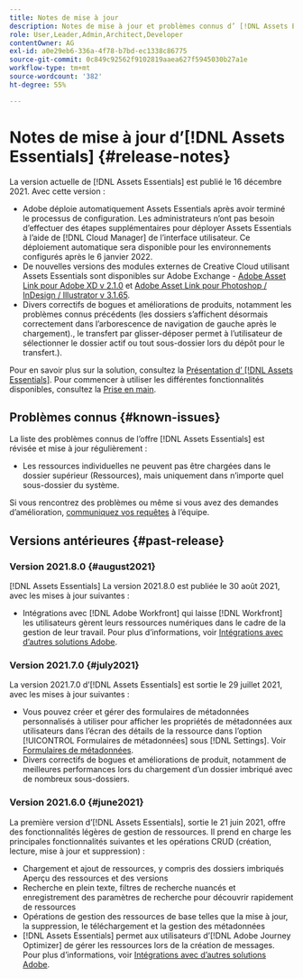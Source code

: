 ```yaml
---
title: Notes de mise à jour
description: Notes de mise à jour et problèmes connus d’ [!DNL Assets Essentials]
role: User,Leader,Admin,Architect,Developer
contentOwner: AG
exl-id: a0e29eb6-336a-4f78-b7bd-ec1338c86775
source-git-commit: 0c849c92562f9102819aaea627f5945030b27a1e
workflow-type: tm+mt
source-wordcount: '382'
ht-degree: 55%

---
```


# Notes de mise à jour d’[!DNL Assets Essentials] {#release-notes}

La version actuelle de [!DNL Assets Essentials] est publié le 16 décembre 2021. Avec cette version :

* Adobe déploie automatiquement Assets Essentials après avoir terminé le processus de configuration. Les administrateurs n’ont pas besoin d’effectuer des étapes supplémentaires pour déployer Assets Essentials à l’aide de [!DNL Cloud Manager] de l’interface utilisateur. Ce déploiement automatique sera disponible pour les environnements configurés après le 6 janvier 2022.
* De nouvelles versions des modules externes de Creative Cloud utilisant Assets Essentials sont disponibles sur Adobe Exchange - [Adobe Asset Link pour Adobe XD v 2.1.0](https://exchange.adobe.com/creativecloud/plugindetails.html/app/cc/61d229b9) et [Adobe Asset Link pour Photoshop / InDesign / Illustrator v 3.1.65](https://exchange.adobe.com/creativecloud.details.106875.adobe-asset-link-cep.html).
* Divers correctifs de bogues et améliorations de produits, notamment les problèmes connus précédents (les dossiers s’affichent désormais correctement dans l’arborescence de navigation de gauche après le chargement).<!-- CQ-4337638 -->, le transfert par glisser-déposer permet à l’utilisateur de sélectionner le dossier actif ou tout sous-dossier lors du dépôt pour le transfert.<!-- CQ-4327753 -->).

Pour en savoir plus sur la solution, consultez la [Présentation d’ [!DNL Assets Essentials]](introduction.md). Pour commencer à utiliser les différentes fonctionnalités disponibles, consultez la [Prise en main](/help/get-started.md).

## Problèmes connus {#known-issues}

La liste des problèmes connus de l’offre [!DNL Assets Essentials] est révisée et mise à jour régulièrement :

* Les ressources individuelles ne peuvent pas être chargées dans le dossier supérieur (Ressources), mais uniquement dans n’importe quel sous-dossier du système. <!-- CQ-4337638 -->

Si vous rencontrez des problèmes ou même si vous avez des demandes d’amélioration, [communiquez vos requêtes](#provide-feedback) à l’équipe.

## Versions antérieures {#past-release}

### Version 2021.8.0 {#august2021}

[!DNL Assets Essentials] La version 2021.8.0 est publiée le 30 août 2021, avec les mises à jour suivantes :

* Intégrations avec [!DNL Adobe Workfront] qui laisse [!DNL Workfront] les utilisateurs gèrent leurs ressources numériques dans le cadre de la gestion de leur travail. Pour plus d’informations, voir [Intégrations avec d’autres solutions Adobe](/help/integration.md).

### Version 2021.7.0 {#july2021}

La version 2021.7.0 d’[!DNL Assets Essentials] est sortie le 29 juillet 2021, avec les mises à jour suivantes :

* Vous pouvez créer et gérer des formulaires de métadonnées personnalisés à utiliser pour afficher les propriétés de métadonnées aux utilisateurs dans l’écran des détails de la ressource dans l’option [!UICONTROL Formulaires de métadonnées] sous [!DNL Settings]. Voir [Formulaires de métadonnées](metadata.md#metadata-forms).
* Divers correctifs de bogues et améliorations de produit, notamment de meilleures performances lors du chargement d’un dossier imbriqué avec de nombreux sous-dossiers.

### Version 2021.6.0 {#june2021}

La première version d’[!DNL Assets Essentials], sortie le 21 juin 2021, offre des fonctionnalités légères de gestion de ressources. Il prend en charge les principales fonctionnalités suivantes et les opérations CRUD (création, lecture, mise à jour et suppression) :

* Chargement et ajout de ressources, y compris des dossiers imbriqués Aperçu des ressources et des versions
* Recherche en plein texte, filtres de recherche nuancés et enregistrement des paramètres de recherche pour découvrir rapidement de ressources
* Opérations de gestion des ressources de base telles que la mise à jour, la suppression, le téléchargement et la gestion des métadonnées
* [!DNL Assets Essentials] permet aux utilisateurs d’[!DNL Adobe Journey Optimizer] de gérer les ressources lors de la création de messages. Pour plus d’informations, voir [Intégrations avec d’autres solutions Adobe](/help/integration.md).
